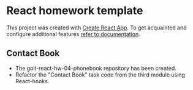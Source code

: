 # React homework template

This project was created with
[Create React App](https://github.com/facebook/create-react-app). To get
acquainted and configure additional features
[refer to documentation](https://facebook.github.io/create-react-app/docs/getting-started).

## Contact Book

<ul>
<li>The goit-react-hw-04-phonebook repository has been created.</li>
<li>Refactor the "Contact Book" task code from the third module using React-hooks.</li>
</ul>
